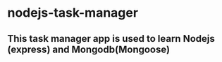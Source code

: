 # nodejs-task-manager
## This task manager app is used to learn Nodejs (express) and Mongodb(Mongoose)
